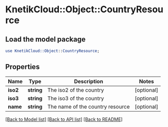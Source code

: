 # KnetikCloud::Object::CountryResource

## Load the model package
```perl
use KnetikCloud::Object::CountryResource;
```

## Properties
Name | Type | Description | Notes
------------ | ------------- | ------------- | -------------
**iso2** | **string** | The iso2 of the country | [optional] 
**iso3** | **string** | The iso3 of the country | [optional] 
**name** | **string** | The name of the country resource | [optional] 

[[Back to Model list]](../README.md#documentation-for-models) [[Back to API list]](../README.md#documentation-for-api-endpoints) [[Back to README]](../README.md)


